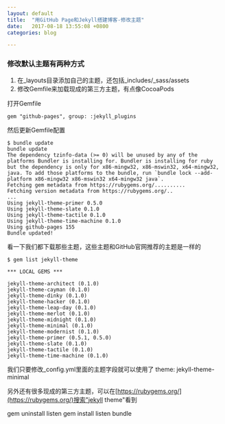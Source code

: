 ```yaml
---
layout: default
title:  "用GitHub Page和Jekyll搭建博客-修改主题"
date:   2017-08-18 13:55:08 +0800
categories: blog

---
```


### 修改默认主题有两种方式

1. 在_layouts目录添加自己的主题，还包括_includes/_sass/assets
2. 修改Gemfile来加载现成的第三方主题，有点像CocoaPods

打开Gemfile

```text
gem "github-pages", group: :jekyll_plugins
```
然后更新Gemfile配置

```shell
$ bundle update
bundle update
The dependency tzinfo-data (>= 0) will be unused by any of the platforms Bundler is installing for. Bundler is installing for ruby but the dependency is only for x86-mingw32, x86-mswin32, x64-mingw32, java. To add those platforms to the bundle, run `bundle lock --add-platform x86-mingw32 x86-mswin32 x64-mingw32 java`.
Fetching gem metadata from https://rubygems.org/..........
Fetching version metadata from https://rubygems.org/..
...
Using jekyll-theme-primer 0.5.0
Using jekyll-theme-slate 0.1.0
Using jekyll-theme-tactile 0.1.0
Using jekyll-theme-time-machine 0.1.0
Using github-pages 155
Bundle updated!
```
看一下我们都下载那些主题，这些主题和GitHub官网推荐的主题是一样的

```shell
$ gem list jekyll-theme

*** LOCAL GEMS ***

jekyll-theme-architect (0.1.0)
jekyll-theme-cayman (0.1.0)
jekyll-theme-dinky (0.1.0)
jekyll-theme-hacker (0.1.0)
jekyll-theme-leap-day (0.1.0)
jekyll-theme-merlot (0.1.0)
jekyll-theme-midnight (0.1.0)
jekyll-theme-minimal (0.1.0)
jekyll-theme-modernist (0.1.0)
jekyll-theme-primer (0.5.1, 0.5.0)
jekyll-theme-slate (0.1.0)
jekyll-theme-tactile (0.1.0)
jekyll-theme-time-machine (0.1.0)
```

我们只要修改_config.yml里面的主题字段就可以使用了
theme: jekyll-theme-minimal

另外还有很多现成的第三方主题，可以在[https://rubygems.org/](https://rubygems.org/)搜索"jekyll theme"看到

gem uninstall listen
gem install listen
bundle

